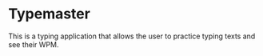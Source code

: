 # Typemaster
This is a typing application that allows the user to practice typing texts and see their WPM. 
